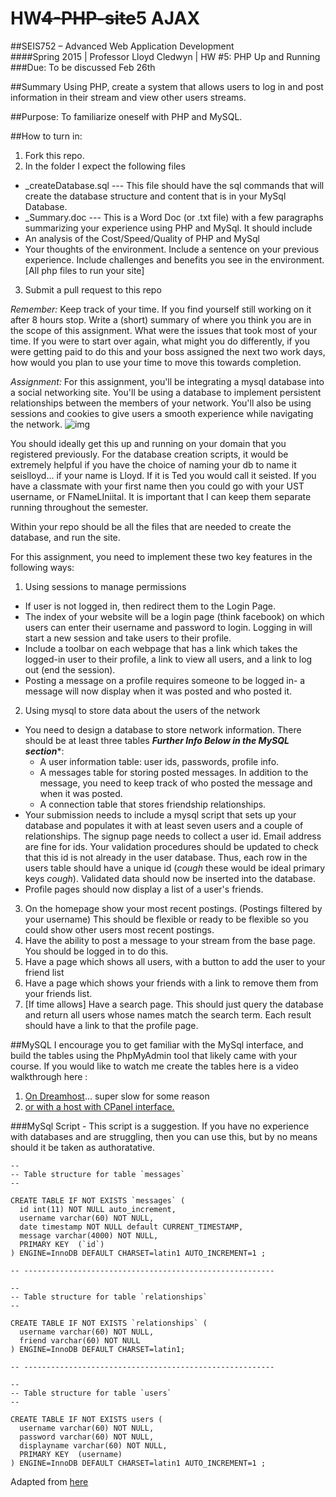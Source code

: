 # HW~~4-PHP-site~~5 AJAX

##SEIS752 – Advanced Web Application Development   
####Spring 2015 | Professor 	Lloyd Cledwyn | HW #5:  	PHP Up and Running
###Due:		To be discussed Feb 26th

##Summary
Using PHP, create a system that allows users to log in and post information in their stream and view other users streams.

##Purpose:
To familiarize oneself with PHP and MySQL.

##How to turn in:
1. Fork this repo. 
2. In the folder I expect the following files
  - _createDatabase.sql --- This file should have the sql commands that will create the database structure and content that is in your MySql Database.
  - _Summary.doc --- This is a Word Doc (or .txt file) with a few paragraphs summarizing your experience using PHP and MySql.  It should include
  - An analysis of the Cost/Speed/Quality of PHP and MySql
  - Your thoughts of the environment.  Include a sentence on your previous experience.  Include challenges and benefits you see in the environment.
[All php files to run your site]
3. Submit a pull request to this repo

_Remember:_
Keep track of your time.  If you find yourself still working on it after 8 hours stop.  Write a (short) summary of where you think you are in the scope of this assignment.  What were the issues that took most of your time.  If you were to start over again, what might you do differently, if you were getting paid to do this and your boss assigned the next two work days, how would you plan to use your time to move this towards completion.

_Assignment:_
For this assignment, you'll be integrating a mysql database into a social networking site. You'll be using a database to implement persistent relationships between the members of your network. You'll also be using sessions and cookies to give users a smooth experience while navigating the network.
![img](https://raw.githubusercontent.com/seis752/HW4-PHP-site/master/img/hw4flow.png "flow")
 

You should ideally get this up and running on your domain that you registered previously.  For the database creation scripts, it would be extremely helpful if you have the choice of naming your db to name it seislloyd… if your name is Lloyd.  If it is Ted you would call it seisted.  If you have a classmate with your first name then you could go with your UST username, or FNameLIniital.  It is important that I can keep them separate running throughout the semester.

Within your repo should be all the files that are needed to create the database, and run the site.

For this assignment, you need to implement these two key features in the following ways:

1. Using sessions to manage permissions
 - If user is not logged in, then redirect them to the Login Page.
 - The index of your website will be a login page (think facebook) on which users can enter their username and password to login. Logging in will start a new session and take users to their profile. 
 - Include a toolbar on each webpage that has a link which takes the logged-in user to their profile, a link to view all users, and a link to log out (end the session).
 - Posting a message on a profile requires someone to be logged in- a message will now display when it was posted and who posted it.
2. Using mysql to store data about the users of the network
 - You need to design a database to store network information. There should be at least three tables 
*****Further Info Below in the MySQL section******:
   - A user information table: user ids, passwords, profile info.
   - A messages table for storing posted messages. In addition to the message, you need to keep track of who posted the message and when it was posted.
   - A connection table that stores friendship relationships.
 - Your submission needs to include a mysql script that sets up your database and populates it with at least seven users and a couple of relationships. The signup page needs to collect a user id. Email address are fine for ids. Your validation procedures should be updated to check that this id is not already in the user database. Thus, each row in the users table should have a unique id (*cough* these would be ideal primary keys *cough*). Validated data should now be inserted into the database. 
 - Profile pages should now display a list of a user's friends.
3. On the homepage show your most recent postings.  (Postings filtered by your username)  This should be flexible or ready to be flexible so you could show other users most recent postings.
4. Have the ability to post a message to your stream from the base page.  You should be logged in to do this.
5. Have a page which shows all users, with a button to add the user to your friend list
6. Have a page which shows your friends with a link to remove them from your friends list.
7. [If time allows] Have a search page. This should just query the database and return all users whose names match the search term. Each result should have a link to that the profile page. 



##MySQL
I encourage you to get familiar with the MySql interface, and build the tables using the PhpMyAdmin tool that likely came with your course.  If you would like to watch me create the tables here is a video walkthrough here :  

1. [On Dreamhost](http://www.youtube.com/watch?v=5R1ctzIFP-Q)… super slow for some reason
2. [or with a host with CPanel interface.](http://www.youtube.com/watch?v=7sAmyUVbUsg)

###MySql Script - This script is a suggestion.  If you have no experience with databases and are struggling, then you can use this, but by no means should it be taken as authoratative.

```
--
-- Table structure for table `messages`
--

CREATE TABLE IF NOT EXISTS `messages` (
  id int(11) NOT NULL auto_increment,
  username varchar(60) NOT NULL,
  date timestamp NOT NULL default CURRENT_TIMESTAMP,
  message varchar(4000) NOT NULL,
  PRIMARY KEY  (`id`)
) ENGINE=InnoDB DEFAULT CHARSET=latin1 AUTO_INCREMENT=1 ;

-- --------------------------------------------------------

--
-- Table structure for table `relationships`
--

CREATE TABLE IF NOT EXISTS `relationships` (
  username varchar(60) NOT NULL,
  friend varchar(60) NOT NULL
) ENGINE=InnoDB DEFAULT CHARSET=latin1;

-- --------------------------------------------------------

--
-- Table structure for table `users`
--

CREATE TABLE IF NOT EXISTS users (
  username varchar(60) NOT NULL,
  password varchar(60) NOT NULL,
  displayname varchar(60) NOT NULL,
  PRIMARY KEY  (username)
) ENGINE=InnoDB DEFAULT CHARSET=latin1 AUTO_INCREMENT=1 ;
```

Adapted from [here](http://www.google.com/url?q=http%3A%2F%2Fwww.cs.utexas.edu%2F~bendy%2Fteaching%2Fcs105%2Fhw2.php&sa=D&sntz=1&usg=AFQjCNF0aTkzhoe8n3lBqoxIqFsO_7lzvg)





